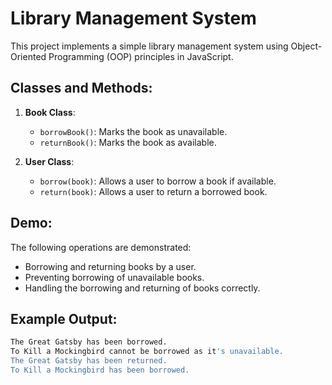 # Library Management System

This project implements a simple library management system using Object-Oriented Programming (OOP) principles in JavaScript.

## Classes and Methods:

1. **Book Class**:
   - `borrowBook()`: Marks the book as unavailable.
   - `returnBook()`: Marks the book as available.

2. **User Class**:
   - `borrow(book)`: Allows a user to borrow a book if available.
   - `return(book)`: Allows a user to return a borrowed book.

## Demo:

The following operations are demonstrated:
- Borrowing and returning books by a user.
- Preventing borrowing of unavailable books.
- Handling the borrowing and returning of books correctly.

## Example Output:

```bash
The Great Gatsby has been borrowed.
To Kill a Mockingbird cannot be borrowed as it's unavailable.
The Great Gatsby has been returned.
To Kill a Mockingbird has been borrowed.
